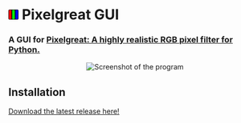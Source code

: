 # <img src="pixelgreat_gui/resources/icon.png" height="20px" alt="Pixelgreat"/> Pixelgreat GUI
### A GUI for [Pixelgreat: A highly realistic RGB pixel filter for Python.](https://github.com/nimaid/pixelgreat)

<p align="center"><img src="docs/example.png" width="800px" alt="Screenshot of the program"/></p>

## Installation
[Download the latest release here!](https://github.com/nimaid/pixelgreat-gui/releases/latest)
